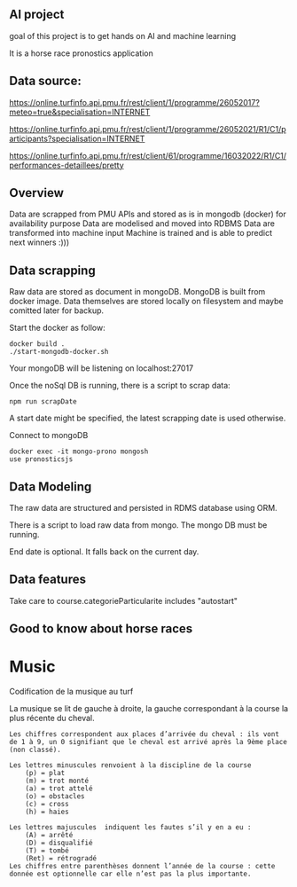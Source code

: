 ## AI project
goal of this project is to get hands on AI and machine learning


It is a horse race pronostics application

## Data source:
https://online.turfinfo.api.pmu.fr/rest/client/1/programme/26052017?meteo=true&specialisation=INTERNET

https://online.turfinfo.api.pmu.fr/rest/client/1/programme/26052021/R1/C1/participants?specialisation=INTERNET

https://online.turfinfo.api.pmu.fr/rest/client/61/programme/16032022/R1/C1/performances-detaillees/pretty


## Overview
Data are scrapped from PMU APIs and stored as is in mongodb (docker) for availability purpose
Data are modelised and moved into RDBMS
Data are transformed into machine input
Machine is trained and is able to predict next winners :)))


## Data scrapping
Raw data are stored as document in mongoDB.
MongoDB is built from docker image.
Data themselves are stored locally on filesystem and maybe comitted later for backup.

Start the docker as follow:
```
docker build .
./start-mongodb-docker.sh
```

Your mongoDB will be listening on localhost:27017

Once the noSql DB is running, there is a script to scrap data:
```
npm run scrapDate
```
A start date might be specified, the latest scrapping date is used otherwise.

Connect to mongoDB
```
docker exec -it mongo-prono mongosh
use pronosticsjs

```

## Data Modeling

The raw data are structured and persisted in RDMS database using ORM.

There is a script to load raw data from mongo. The mongo DB must be running.

End date is optional. It falls back on the current day.  

## Data features



Take care to course.categorieParticularite includes "autostart"




## Good to know about horse races

# Music
Codification de la musique au turf

La musique se lit de gauche à droite, la gauche correspondant à la course la plus récente du cheval.

    Les chiffres correspondent aux places d’arrivée du cheval : ils vont de 1 à 9, un 0 signifiant que le cheval est arrivé après la 9ème place (non classé).

    Les lettres minuscules renvoient à la discipline de la course
        (p) = plat
        (m) = trot monté
        (a) = trot attelé
        (o) = obstacles
        (c) = cross
        (h) = haies

    Les lettres majuscules  indiquent les fautes s’il y en a eu :
        (A) = arrêté
        (D) = disqualifié
        (T) = tombé
        (Ret) = rétrogradé
    Les chiffres entre parenthèses donnent l’année de la course : cette donnée est optionnelle car elle n’est pas la plus importante.
